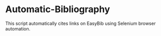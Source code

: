 # Automatic-Bibliography

This script automatically cites links on EasyBib using Selenium browser automation. 